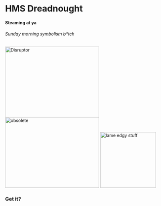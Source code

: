 <h1>HMS Dreadnought</h1>
<h4>Steaming at ya</h4>
<h6>Sunday morning symbolism b*tch</h6>
<img src="https://upload.wikimedia.org/wikipedia/commons/d/dc/Gangut_battleship.jpg" alt="Disruptor" style="width:304px;height:228px;">
<img src="http://combiboilersleeds.com/images/obsolete/obsolete-8.jpg" alt="obsolete" style="width:304px;height:228px;">
<img src="https://media.giphy.com/media/H28mM5bTKb6Ba/giphy.gif" alt="lame edgy stuff" style="width:180px;height:180px;">
<h3>Get it?</h3>
